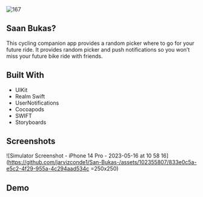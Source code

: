 



![167](https://github.com/jarvizconde1/San-Bukas-/assets/102355807/e4250322-cfcb-4d83-8e54-b229902c9967)



## Saan Bukas?
                                 
This cycling companion app provides a random picker where to go for your future ride. It provides random picker and push notifications so you won’t miss your future bike ride with friends.

## Built With
* UIKit 
* Realm Swift 
* UserNotifications 
* Cocoapods 
* SWIFT
* Storyboards


## Screenshots

![Simulator Screenshot - iPhone 14 Pro - 2023-05-16 at 10 58 16](https://github.com/jarvizconde1/San-Bukas-/assets/102355807/833e0c5a-e5c2-4f29-955a-4c294aad534c  =250x250)



## Demo





